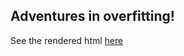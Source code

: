 ## Adventures in overfitting!
See the rendered html [here](http://htmlpreview.github.io/?https://raw.githubusercontent.com/schatzlab/appliedgenomics/master/lectures/20.overfitting/overfitting.html)
